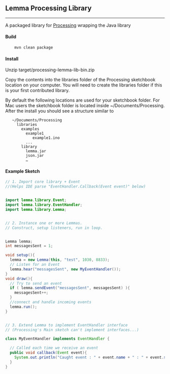 ## Lemma Processing Library
------------------------

A packaged library for [Processing](http://processing.org/) wrapping the Java library

#### Build 

        mvn clean package
        
#### Install 

Unzip target/processing-lemma-lib-bin.zip

Copy the contents into the libraries folder of the Processing sketchbook location on your computer. You will need to create the libraries folder if this is your first contributed library.

By default the following locations are used for your sketchbook folder. For Mac users the sketchbook folder is located inside ~/Documents/Processing. After the install you should see a structure similar to 

       ~/Documents/Processing
         libraries
           examples
             example1
           	    example1.ino 
           	 ... 
           library
             lemma.jar
             json.jar
             …
#### Example Sketch

```java
// 1. Import core library + Event 
//(Helps IDE parse "EventHandler.Callback(Event event)" below)


import lemma.library.Event;
import lemma.library.EventHandler;
import lemma.library.Lemma;


// 2. Instance one or more Lemmas. 
// Construct, setup listeners, run in loop.


Lemma lemma;
int messagesSent = 1;

void setup(){
  lemma = new Lemma(this, "test", 1030, 8833);
  // Listen for an Event
  lemma.hear("messagesSent", new MyEventHandler());
}
void draw(){
  // Try to send an event
  if ( lemma.sendEvent("messagesSent", messagesSent) ){
    messagesSent++;
  }
  //connect and handle incoming events
  lemma.run();
}


// 3. Extend Lemma to implement EventHandler interface
// (Processing's Main sketch can't implement interfaces...)

class MyEventHandler implements EventHandler {

  // Called each time we receive an event
  public void callback(Event event){
    System.out.println("Caught event : " + event.name + " : " + event.stringValue);
  }
}
```

